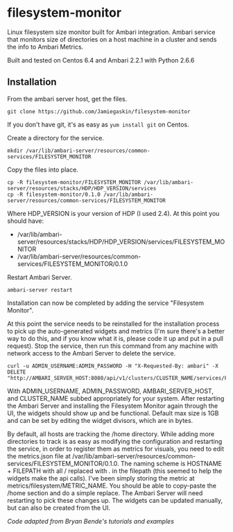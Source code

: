 # filesystem-monitor
Linux filesystem size monitor built for Ambari integration. Ambari service that monitors size of directories on a host machine in a cluster and sends the info to Ambari Metrics.

Built and tested on Centos 6.4 and Ambari 2.2.1 with Python 2.6.6

## Installation
From the ambari server host, get the files.
```
git clone https://github.com/Jamiegaskin/filesystem-monitor
```
If you don't have git, it's as easy as `yum install git` on Centos.

Create a directory for the service.
```
mkdir /var/lib/ambari-server/resources/common-services/FILESYSTEM_MONITOR
```

Copy the files into place.
```
cp -R filesystem-monitor/FILESYSTEM_MONITOR /var/lib/ambari-server/resources/stacks/HDP/HDP_VERSION/services
cp -R filesystem-monitor/0.1.0 /var/lib/ambari-server/resources/common-services/FILESYSTEM_MONITOR
```

Where HDP_VERSION is your version of HDP (I used 2.4). At this point you should have:
- /var/lib/ambari-server/resources/stacks/HDP/HDP_VERSION/services/FILESYSTEM_MONITOR
- /var/lib/ambari-server/resources/common-services/FILESYSTEM_MONITOR/0.1.0

Restart Ambari Server.
```
ambari-server restart
```

Installation can now be completed by adding the service "Filesystem Monitor".

At this point the service needs to be reinstalled for the installation process to pick up the auto-generated widgets and metrics (I'm sure there's a better way to do this, and if you know what it is, please code it up and put in a pull request). Stop the service, then run this command from any machine with network access to the Ambari Server to delete the service.
```
curl -u ADMIN_USERNAME:ADMIN_PASSWORD -H "X-Requested-By: ambari" -X DELETE "http://AMBARI_SERVER_HOST:8080/api/v1/clusters/CLUSTER_NAME/services/FILESYSTEM_MONITOR"
```
With ADMIN_USERNAME, ADMIN_PASSWORD, AMBARI_SERVER_HOST, and CLUSTER_NAME subbed appropriately for your system. After restarting the Ambari Server and installing the Filesystem Monitor again through the UI, the widgets should show up and be functional. Default max size is 1GB and can be set by editing the widget divisors, which are in bytes.

By default, all hosts are tracking the /home directory. While adding more directories to track is as easy as modifying the configuration and restarting the service, in order to register them as metrics for visuals, you need to edit the metrics.json file at /var/lib/ambari-server/resources/common-services/FILESYSTEM_MONITOR/0.1.0. The naming scheme is HOSTNAME + FILEPATH with all / replaced with . in the filepath (this seemed to help the widgets make the api calls). I've been simply storing the metric at metrics/filesystem/METRIC_NAME. You should be able to copy-paste the /home section and do a simple replace. The Ambari Server will need restarting to pick these changes up. The widgets can be updated manually, but can also be created from the UI.

*Code adapted from Bryan Bende's tutorials and examples*
